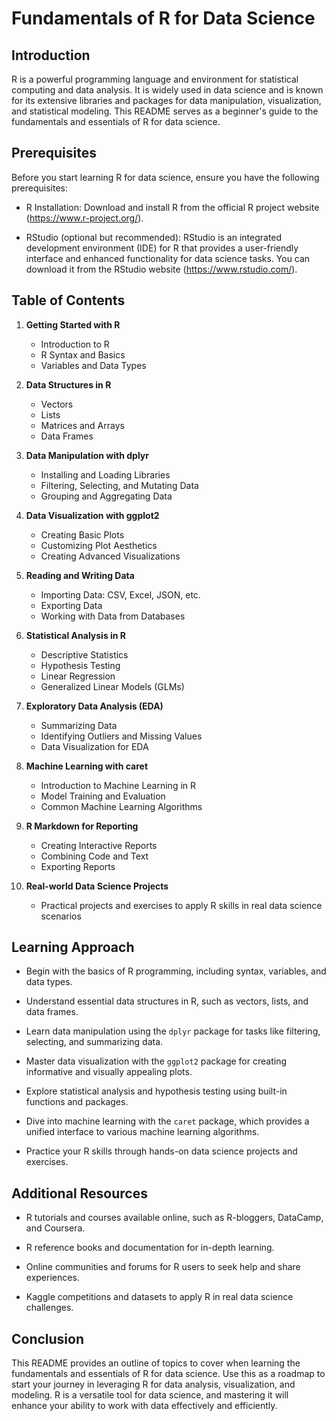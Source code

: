 # Fundamentals of R for Data Science

## Introduction

R is a powerful programming language and environment for statistical computing and data analysis. It is widely used in data science and is known for its extensive libraries and packages for data manipulation, visualization, and statistical modeling. This README serves as a beginner's guide to the fundamentals and essentials of R for data science.

## Prerequisites

Before you start learning R for data science, ensure you have the following prerequisites:

- R Installation: Download and install R from the official R project website (https://www.r-project.org/).

- RStudio (optional but recommended): RStudio is an integrated development environment (IDE) for R that provides a user-friendly interface and enhanced functionality for data science tasks. You can download it from the RStudio website (https://www.rstudio.com/).

## Table of Contents

1. **Getting Started with R**
   - Introduction to R
   - R Syntax and Basics
   - Variables and Data Types

2. **Data Structures in R**
   - Vectors
   - Lists
   - Matrices and Arrays
   - Data Frames

3. **Data Manipulation with dplyr**
   - Installing and Loading Libraries
   - Filtering, Selecting, and Mutating Data
   - Grouping and Aggregating Data

4. **Data Visualization with ggplot2**
   - Creating Basic Plots
   - Customizing Plot Aesthetics
   - Creating Advanced Visualizations

5. **Reading and Writing Data**
   - Importing Data: CSV, Excel, JSON, etc.
   - Exporting Data
   - Working with Data from Databases

6. **Statistical Analysis in R**
   - Descriptive Statistics
   - Hypothesis Testing
   - Linear Regression
   - Generalized Linear Models (GLMs)

7. **Exploratory Data Analysis (EDA)**
   - Summarizing Data
   - Identifying Outliers and Missing Values
   - Data Visualization for EDA

8. **Machine Learning with caret**
   - Introduction to Machine Learning in R
   - Model Training and Evaluation
   - Common Machine Learning Algorithms

9. **R Markdown for Reporting**
   - Creating Interactive Reports
   - Combining Code and Text
   - Exporting Reports

10. **Real-world Data Science Projects**
    - Practical projects and exercises to apply R skills in real data science scenarios

## Learning Approach

- Begin with the basics of R programming, including syntax, variables, and data types.

- Understand essential data structures in R, such as vectors, lists, and data frames.

- Learn data manipulation using the `dplyr` package for tasks like filtering, selecting, and summarizing data.

- Master data visualization with the `ggplot2` package for creating informative and visually appealing plots.

- Explore statistical analysis and hypothesis testing using built-in functions and packages.

- Dive into machine learning with the `caret` package, which provides a unified interface to various machine learning algorithms.

- Practice your R skills through hands-on data science projects and exercises.

## Additional Resources

- R tutorials and courses available online, such as R-bloggers, DataCamp, and Coursera.

- R reference books and documentation for in-depth learning.

- Online communities and forums for R users to seek help and share experiences.

- Kaggle competitions and datasets to apply R in real data science challenges.

## Conclusion

This README provides an outline of topics to cover when learning the fundamentals and essentials of R for data science. Use this as a roadmap to start your journey in leveraging R for data analysis, visualization, and modeling. R is a versatile tool for data science, and mastering it will enhance your ability to work with data effectively and efficiently.
